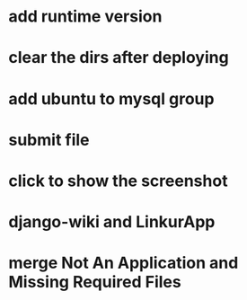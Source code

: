 # add runtime version
# clear the dirs after deploying
# add ubuntu to mysql group
# submit file 
# click to show the screenshot
# django-wiki and LinkurApp
# merge Not An Application and Missing Required Files
